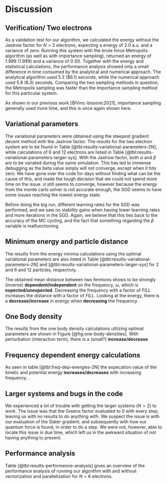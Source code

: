 # Discussion

## Verification/ Two electrons

As a validation test for our algorithm, we calculated the energy without the Jastrow factor for $N = 2$ electrons, expecting a energy of $2.0$ a.u. and a variance of zero. Running this system with the brute force Metropolis algorithm (as well as with importance sampling), returned an energy of $1.999$ ($1.999$) and a variance of $0$ ($0$). Together with the energy and statistical calculations, the performance analysis showed only a small difference in time consumed by the analytical and numerical approach. The analytical algorithm used $5.3$ ($6.1) seconds, while the numerical approach used $5.8$ ($6.3$) seconds. Comparing the two sampling methods in question, the Metropolis sampling was faster than the Importance sampling method for this particular system. 

As shown in our previous work [@Vmc-bosonic2021], importance sampling generally used more time, and this is once again shown here.

<!-- The effect of blocking on the results Metropolis vs Importance-->

## Variational parameters
<!-- Two particle system-->

The variational parameters were obtained using the steepest gradient decent method with the Jastrow factor. The results for the two electron system are to be found in Table [@tbl:results-variational-parameters-2N], while calculations of $6$ and $12$ electrons are listed in Table [@tbl:results-variational-parameters-larger-sys]. With the Jastrow factor, both $\alpha$ and $\beta$ are to be variated during the same simulation. This has led to immense debugging as the beta value simply will not converge, except when it hits zero. We have gone over the code for days without finding what can be the cause of this, and made the tough decision that we could not spend more time on the issue. $\alpha$ still seems to converge, however because the energy from the monte carlo solver is not accurate enough, the SGD seems to have some issues reaching the lowest energy state.

Before doing the big run, different learning rates for the SGD was performed, and we saw no stability gains when having lower learning rates and more iterations in the SGD. Again, we believe that this ties back to the accuracy of the MC cycling, and the fact that something regarding the $\beta$ variable is malfunctioning.

<!-- Maybe write something about the influence of the step size, how it influences the steepest decent method performance - smaller step size = higher accuracy and more likely to hit the lowest energy, while a higher step size gives a higher performance/uses less time, but is less likely to hit bottom of the energy -->


<!--Higher number of particles: Comment if something was done differently compared to two particle system - e.g., using grid of alphas/betas instead of steepest gradient descent-->


## Minimum energy and particle distance
<!-- Two particle system-->

<!-- Compare values to Taut's article. E.g. for omega = 1, the energy should be 3 au. Then maybe give a deviation \% from Taut’s (2 omega). Also compare with and without the Jastrow factor and with and without interaction (Hamiltonian)-->

The results from the energy minima calculations using the optimal variational parameters are also listed in Table [@tbl:results-variational-parameters-2N] and [@tbl:results-variational-parameters-larger-sys] for 2 and 6 and 12 particles, respectivly.  

<!-- Mean distance between two electrons. Should be dependent on omega(frequency). Is there any dependence on the energy, e.g., higher energy allows for a shorter distance?? -->

The obtained mean distance between two fermions shows to be strongly (inverse) **dependent/independent** on the frequency, $\omega$, which is **expected/unexpected**. Decreasing the frequency with a factor of $FILL$ increases the distance with a factor of $FILL$. Looking at the energy, there is a **decrease/increase** in energy when **decreasing** the frequency. 

<!-- Dependence of omega on kinetic energy - HO has energy steps of $\frac{1}{2}\hbar \omega$, so the kinetic energy should increase with omega-->


<!--Higher number of particles -->

<!-- Dependence of omega on (kinetic) energy - HO has energy steps of $\frac{1}{2}\hbar \omega$, so the kinetic energy should increase with omega-->

<!-- Comment on the effect of using/not using the Jastrow factor  + time consumption -->

<!-- Viral theorem  - compare the analytical results with the viral theorem. Viral theorem does not take into consideration the interaction between the particles--> 

## One Body density
<!-- Two particle system-->

<!-- With and without the Jastrow factor - could also be interesting to compare with and without electron interaction. Is there a dependency of the distance between the particles, the density should probably be higher when the particles are closer together --> 

The results from the one body density calculations utilizing optimal parameters are shown in Figure [@fig:one-body-densities]. With perturbation (interaction term), there is a (small?) **increase/decrease** 

<!--Higher number of particles-->

<!--Comment on the difference between N = 2 vs. 6, 12 (20) + comment on the effect of distance between the particles (with Jastrow and interaction off) -->


## Frequency dependent energy calculations

As seen in table [@tbl:freq-dep-energies-2N] the expecation value of the kinetic and potential energy **increases/decreases** with increasing frequency. <!-- Is it the same for N = 2, 6 and 12? -->.  <!-- How does it behvave compared to the Virial theorem?-->

## Larger systems and bugs in the code

We experienced a lot of trouble with getting the larger systems ($N > 2$) to work. The issue was that the Greens factor evaluated to $0$ with every step, leaving us with no results to do anything with. We suspect the issue is with our evaluation of the Slater gradient, and subsequently with how our quantum force is found, in order to do a step. We were not, however, able to locate this issue in due time, which left us in the awkward situation of not having anything to present.

## Performance analysis
Table [@tbl:results-performence-analysis] gives an overview of the performance analysis of running our algorithm with and without vectorization and parallelization for $N = 6$ electrons. 

<!-- Write something about using different flags-->

<!-- Write something about how we use parallelization (running one experiment on core??) and if/how it gives a speed-up when running our algorithm. Maybe something about how it can be improved in the future.--> 


